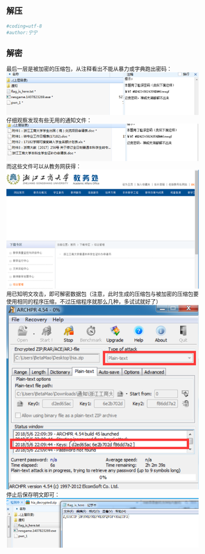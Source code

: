 ## 解压
```py
#coding=utf-8
#author:宁宁

```

## 解密
最后一层是被加密的压缩包，从注释看出不能从暴力或字典跑出密码：
 ![](./images/1.png)
仔细观察发现有些无用的通知文件：
 ![](./images/2.png)
而这些文件可以从教务网获得：
 ![](./images/3.png)
用已知明文攻击，即可解密数据包（注意，此时生成的压缩包与被加密的压缩包要使用相同的程序压缩，不过压缩程序就那么几种，多试试就好了）
 ![](./images/4.png)
停止后保存明文即可：
 ![](./images/5.png)
